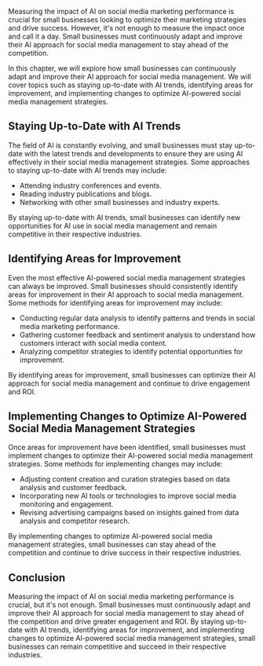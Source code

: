 

Measuring the impact of AI on social media marketing performance is crucial for small businesses looking to optimize their marketing strategies and drive success. However, it's not enough to measure the impact once and call it a day. Small businesses must continuously adapt and improve their AI approach for social media management to stay ahead of the competition.

In this chapter, we will explore how small businesses can continuously adapt and improve their AI approach for social media management. We will cover topics such as staying up-to-date with AI trends, identifying areas for improvement, and implementing changes to optimize AI-powered social media management strategies.

Staying Up-to-Date with AI Trends
---------------------------------

The field of AI is constantly evolving, and small businesses must stay up-to-date with the latest trends and developments to ensure they are using AI effectively in their social media management strategies. Some approaches to staying up-to-date with AI trends may include:

* Attending industry conferences and events.
* Reading industry publications and blogs.
* Networking with other small businesses and industry experts.

By staying up-to-date with AI trends, small businesses can identify new opportunities for AI use in social media management and remain competitive in their respective industries.

Identifying Areas for Improvement
---------------------------------

Even the most effective AI-powered social media management strategies can always be improved. Small businesses should consistently identify areas for improvement in their AI approach to social media management. Some methods for identifying areas for improvement may include:

* Conducting regular data analysis to identify patterns and trends in social media marketing performance.
* Gathering customer feedback and sentiment analysis to understand how customers interact with social media content.
* Analyzing competitor strategies to identify potential opportunities for improvement.

By identifying areas for improvement, small businesses can optimize their AI approach for social media management and continue to drive engagement and ROI.

Implementing Changes to Optimize AI-Powered Social Media Management Strategies
------------------------------------------------------------------------------

Once areas for improvement have been identified, small businesses must implement changes to optimize their AI-powered social media management strategies. Some methods for implementing changes may include:

* Adjusting content creation and curation strategies based on data analysis and customer feedback.
* Incorporating new AI tools or technologies to improve social media monitoring and engagement.
* Revising advertising campaigns based on insights gained from data analysis and competitor research.

By implementing changes to optimize AI-powered social media management strategies, small businesses can stay ahead of the competition and continue to drive success in their respective industries.

Conclusion
----------

Measuring the impact of AI on social media marketing performance is crucial, but it's not enough. Small businesses must continuously adapt and improve their AI approach for social media management to stay ahead of the competition and drive greater engagement and ROI. By staying up-to-date with AI trends, identifying areas for improvement, and implementing changes to optimize AI-powered social media management strategies, small businesses can remain competitive and succeed in their respective industries.
